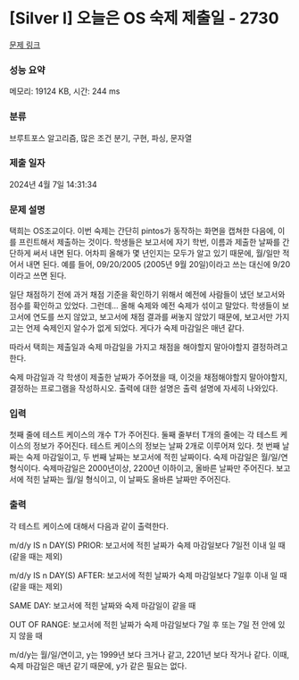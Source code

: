# [Silver I] 오늘은 OS 숙제 제출일 - 2730 

[문제 링크](https://www.acmicpc.net/problem/2730) 

### 성능 요약

메모리: 19124 KB, 시간: 244 ms

### 분류

브루트포스 알고리즘, 많은 조건 분기, 구현, 파싱, 문자열

### 제출 일자

2024년 4월 7일 14:31:34

### 문제 설명

<p>택희는 OS조교이다. 이번 숙제는 간단히 pintos가 동작하는 화면을 캡쳐한 다음에, 이를 프린트해서 제출하는 것이다. 학생들은 보고서에 자기 학번, 이름과 제출한 날짜를 간단하게 써서 내면 된다. 어차피 올해가 몇 년인지는 모두가 알고 있기 때문에, 월/일만 적어서 내면 된다. 예를 들어, 09/20/2005 (2005년 9월 20일)이라고 쓰는 대신에 9/20이라고 쓰면 된다.</p>

<p>일단 채점하기 전에 과거 채점 기준을 확인하기 위해서 예전에 사람들이 냈던 보고서와 점수를 확인하고 있었다. 그런데... 올해 숙제와 예전 숙제가 섞이고 말았다. 학생들이 보고서에 연도를 쓰지 않았고, 보고서에 채점 결과를 써놓지 않았기 때문에, 보고서만 가지고는 언제 숙제인지 알수가 없게 되었다. 게다가 숙제 마감일은 매년 같다.</p>

<p>따라서 택희는 제출일과 숙제 마감일을 가지고 채점을 해야할지 말아야할지 결정하려고 한다.</p>

<p>숙제 마감일과 각 학생이 제출한 날짜가 주어졌을 때, 이것을 채점해야할지 말아야할지, 결정하는 프로그램을 작성하시오. 출력에 대한 설명은 출력 설명에 자세히 나와있다.</p>

### 입력 

 <p>첫째 줄에 테스트 케이스의 개수 T가 주어진다. 둘째 줄부터 T개의 줄에는 각 테스트 케이스의 정보가 주어진다. 테스트 케이스의 정보는 날짜 2개로 이루어져 있다. 첫 번째 날짜는 숙제 마감일이고, 두 번째 날짜는 보고서에 적힌 날짜이다. 숙제 마감일은 월/일/연 형식이다. 숙제마감일은 2000년이상, 2200년 이하이고, 올바른 날짜만 주어진다.  보고서에 적힌 날짜는 월/일 형식이고, 이 날짜도 올바른 날짜만 주어진다.</p>

### 출력 

 <p>각 테스트 케이스에 대해서 다음과 같이 출력한다.</p>

<p>m/d/y IS n DAY(S) PRIOR: 보고서에 적힌 날짜가 숙제 마감일보다 7일전 이내 일 때 (같을 때는 제외)</p>

<p>m/d/y IS n DAY(S) AFTER: 보고서에 적힌 날짜가 숙제 마감일보다 7일후 이내 일 때 (같을 때는 제외)</p>

<p>SAME DAY: 보고서에 적힌 날짜와 숙제 마감일이 같을 때</p>

<p>OUT OF RANGE: 보고서에 적힌 날짜가 숙제 마감일보다 7일 후 또는 7일 전 안에 있지 않을 때</p>

<p>m/d/y는 월/일/연이고, y는 1999년 보다 크거나 같고, 2201년 보다 작거나 같다. 이때, 숙제 마감일은 매년 같기 때문에, y가 같은 필요는 없다.</p>

